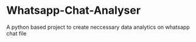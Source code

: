# Whatsapp-Chat-Analyser
A python based project to create neccessary data analytics on whatsapp chat file
